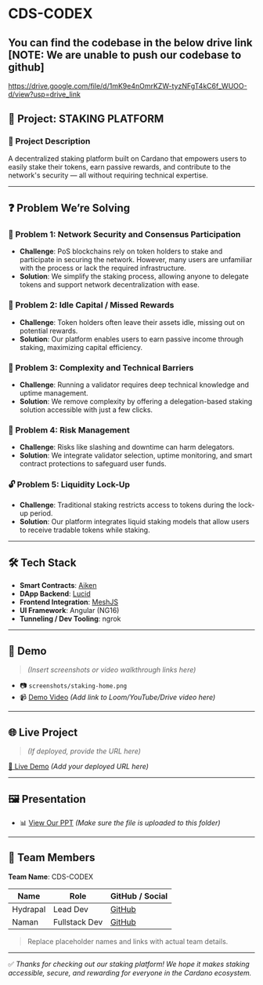 # CDS-CODEX

## You can find the codebase in the below drive link [NOTE: We are unable to push our codebase to github]
https://drive.google.com/file/d/1mK9e4nOmrKZW-tyzNFgT4kC6f_WUOO-d/view?usp=drive_link

## 🚀 Project: STAKING PLATFORM

### 📄 Project Description

A decentralized staking platform built on Cardano that empowers users to easily stake their tokens, earn passive rewards, and contribute to the network's security — all without requiring technical expertise.

---

## ❓ Problem We’re Solving

### 🔐 Problem 1: Network Security and Consensus Participation

- **Challenge**: PoS blockchains rely on token holders to stake and participate in securing the network. However, many users are unfamiliar with the process or lack the required infrastructure.
- **Solution**: We simplify the staking process, allowing anyone to delegate tokens and support network decentralization with ease.

### 💸 Problem 2: Idle Capital / Missed Rewards

- **Challenge**: Token holders often leave their assets idle, missing out on potential rewards.
- **Solution**: Our platform enables users to earn passive income through staking, maximizing capital efficiency.

### 🧠 Problem 3: Complexity and Technical Barriers

- **Challenge**: Running a validator requires deep technical knowledge and uptime management.
- **Solution**: We remove complexity by offering a delegation-based staking solution accessible with just a few clicks.

### 🧯 Problem 4: Risk Management

- **Challenge**: Risks like slashing and downtime can harm delegators.
- **Solution**: We integrate validator selection, uptime monitoring, and smart contract protections to safeguard user funds.

### 🔓 Problem 5: Liquidity Lock-Up

- **Challenge**: Traditional staking restricts access to tokens during the lock-up period.
- **Solution**: Our platform integrates liquid staking models that allow users to receive tradable tokens while staking.

---

## 🛠️ Tech Stack

- **Smart Contracts**: [Aiken](https://aiken-lang.org/)
- **DApp Backend**: [Lucid](https://lucid.spacebudz.io/)
- **Frontend Integration**: [MeshJS](https://meshjs.dev/)
- **UI Framework**: Angular (NG16)
- **Tunneling / Dev Tooling**: ngrok

---

## 📸 Demo

> *(Insert screenshots or video walkthrough links here)*

- 📷 `screenshots/staking-home.png`
- 📹 [Demo Video](#) *(Add link to Loom/YouTube/Drive video here)*

---

## 🌐 Live Project

> *(If deployed, provide the URL here)*

[🔗 Live Demo](https://your-app-link.com) *(Add your deployed URL here)*

---

## 🖼️ Presentation

- 📊 [View Our PPT](https://docs.google.com/presentation/d/1zOmAN1SQn0PJQuRqrVLHBVjVgrqpyQRnFsuin7UT-MI) *(Make sure the file is uploaded to this folder)*

---

## 👥 Team Members

**Team Name**: CDS-CODEX

| Name           | Role                  | GitHub / Social |
|----------------|-----------------------|------------------|
| Hydrapal       | Lead Dev              | [GitHub](#)      |
| Naman          | Fullstack Dev         | [GitHub](#)      |

> Replace placeholder names and links with actual team details.

---

✅ *Thanks for checking out our staking platform! We hope it makes staking accessible, secure, and rewarding for everyone in the Cardano ecosystem.*
